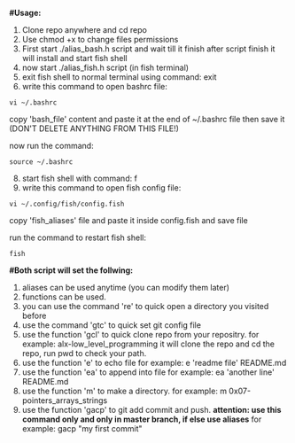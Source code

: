 **#Usage:**
1. Clone repo anywhere and cd repo
2. Use chmod +x to change files permissions
3. First start ./alias_bash.h script and wait till it finish
after script finish it will install and start fish shell 
5. now start ./alias_fish.h script (in fish terminal)
6. exit fish shell to normal terminal using command: exit
7. write this command to open bashrc file: 
~~~
vi ~/.bashrc
~~~
copy 'bash_file' content and paste it at the end of ~/.bashrc file then save it (DON'T DELETE ANYTHING FROM THIS FILE!)

now run the command: 
~~~
source ~/.bashrc
~~~
8. start fish shell with command: f
9. write this command to open fish config file:
~~~
vi ~/.config/fish/config.fish
~~~
copy 'fish_aliases' file and paste it inside config.fish and save file

run the command to restart fish shell:
~~~
fish
~~~

**#Both script will set the follwing:**
1. aliases can be used anytime (you can modify them later)
2. functions can be used.
3. you can use the command 're' to quick open a directory you visited before
4. use the command 'gtc' to quick set git config file
5. use the function 'gcl' to quick clone repo from your repositry. 
for example: alx-low_level_programming
it will clone the repo and cd the repo, run pwd to check your path.
6. use the function 'e' to echo file
for example: e 'readme file' README.md
7. use the function 'ea' to append into file
for example: ea 'another line' README.md
8. use the function 'm' to make a directory.
for example: m 0x07-pointers_arrays_strings
9. use the function 'gacp' to git add commit and push.
**attention: use this command only and only in master branch, if else use aliases**
for example: gacp "my first commit"

